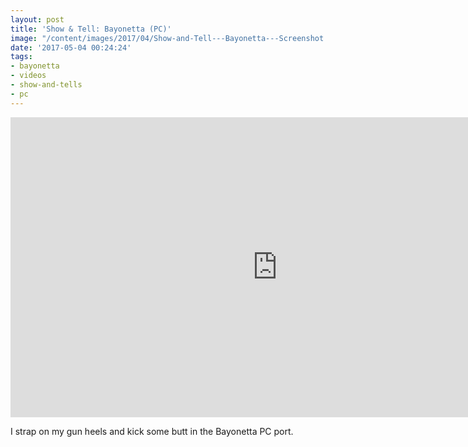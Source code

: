 ```yaml
---
layout: post
title: 'Show & Tell: Bayonetta (PC)'
image: "/content/images/2017/04/Show-and-Tell---Bayonetta---Screenshot.png"
date: '2017-05-04 00:24:24'
tags:
- bayonetta
- videos
- show-and-tells
- pc
---
```


<iframe width="853" height="480" src="https://www.youtube-nocookie.com/embed/WMFrdc6RzB8?rel=0" frameborder="0" allowfullscreen></iframe>

I strap on my gun heels and kick some butt in the Bayonetta PC port.